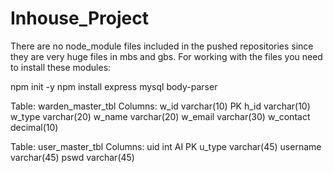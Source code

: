 # Inhouse_Project
There are no node_module files included in the pushed repositories since they are very huge files in mbs and gbs.
For working with the files you need to install these modules:

npm init -y
npm install express mysql body-parser

Table: warden_master_tbl
Columns:
w_id varchar(10) PK 
h_id varchar(10) 
w_type varchar(20) 
w_name varchar(20) 
w_email varchar(30) 
w_contact decimal(10)

Table: user_master_tbl
Columns:
uid int AI PK 
u_type varchar(45) 
username varchar(45) 
pswd varchar(45)

